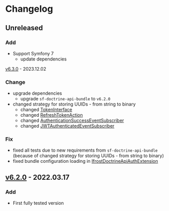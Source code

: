 # Changelog
## Unreleased
### Add
- Support Symfony 7
  - update dependencies

[v6.3.0] - 2023.12.02
### Change
- upgrade dependencies
  - upgrade `sf-doctrine-api-bundle` to `v6.2.0`
- changed strategy for storing UUIDs - from string to binary
  - changed [TokenInterface](src/Entity/TokenInterface.php)
  - changed [RefreshTokenAction](src/Action/RefreshTokenAction.php)
  - changed [AuthenticationSuccessEventSubscriber](src/EventSubscriber/AuthenticationSuccessEventSubscriber.php)
  - changed [JWTAuthenticatedEventSubscriber](src/EventSubscriber/JWTAuthenticatedEventSubscriber.php)

### Fix
- fixed all tests due to new requirements from `sf-doctrine-api-bundle` (because of changed strategy for storing UUIDs - from string to binary)
- fixed bundle configuration loading in [IfrostDoctrineApiAuthExtension](src/DependencyInjection/IfrostDoctrineApiAuthExtension.php)

## [v6.2.0] - 2022.03.17
### Add
- First fully tested version

[v6.3.0]: https://github.com/grzegorz-jamroz/sf-doctrine-api-auth-bundle/releases/tag/v6.3.0]
[v6.2.0]: https://github.com/grzegorz-jamroz/sf-doctrine-api-auth-bundle/releases/tag/v6.2.0]
